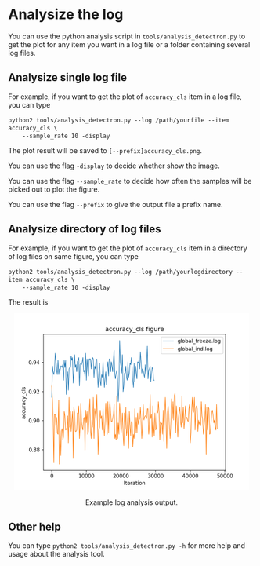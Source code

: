 # Analysize the log

You can use the python analysis script in `tools/analysis_detectron.py` to get the plot for any item you want in a log file or a folder containing several log files.

## Analysize single log file

For example, if you want to get the plot of `accuracy_cls` item in a log file, you can type
```
python2 tools/analysis_detectron.py --log /path/yourfile --item accuracy_cls \
    --sample_rate 10 -display
```
The plot result will be saved to `[--prefix]accuracy_cls.png`.

You can use the flag `-display` to decide whether show the image.

You can use the flag `--sample_rate` to decide how often the samples will be picked out to plot the figure.

You can use the flag `--prefix` to give the output file a prefix name.

## Analysize directory of log files

For example, if you want to get the plot of `accuracy_cls` item in a directory of log files on same figure, you can type
```
python2 tools/analysis_detectron.py --log /path/yourlogdirectory --item accuracy_cls \
    --sample_rate 10 -display
```
The result is
<div align="center">
  <img src="demo/log/accuracy_cls.png" width="480px" height="360px" />
  <p>Example log analysis output.</p>
</div>

## Other help

You can type ```python2 tools/analysis_detectron.py -h``` for more help and usage about the analysis tool.